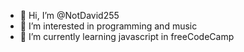 - 👋 Hi, I’m @NotDavid255
- 👀 I’m interested in programming and music
- 🌱 I’m currently learning javascript in freeCodeCamp

<!---
NotDavid255/NotDavid255 is a ✨ special ✨ repository because its `README.md` (this file) appears on your GitHub profile.
You can click the Preview link to take a look at your changes.
--->
